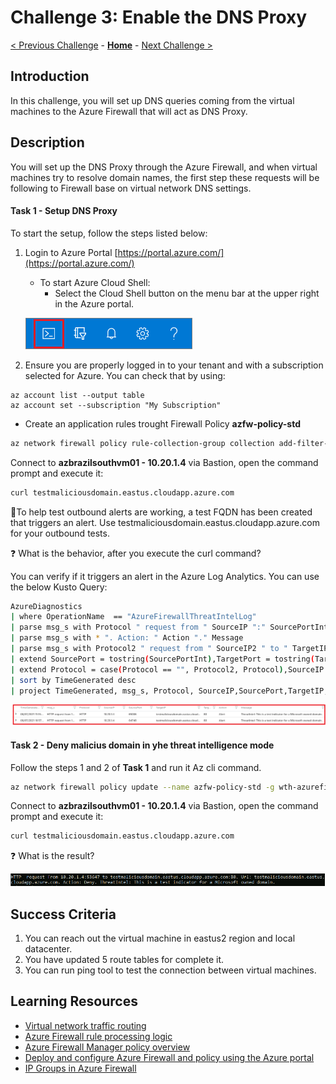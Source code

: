 # Challenge 3: Enable the DNS Proxy

[< Previous Challenge](./00-prereqs.md) - **[Home](../README.md)** - [Next Challenge >](./02-acr.md)

## Introduction

In this challenge, you will set up DNS queries coming from the virtual machines to the Azure Firewall that will act as DNS Proxy.


## Description
You will set up the DNS Proxy through the Azure Firewall, and when virtual machines try to resolve domain names, the first step these requests will be following to Firewall base on virtual network DNS settings. 

#### Task 1 - Setup DNS Proxy

To start the setup, follow the steps listed below:

1. Login to Azure Portal [https://portal.azure.com/](https://portal.azure.com/)
    - To start Azure Cloud Shell:
        - Select the Cloud Shell button on the menu bar at the upper right in the Azure portal. 

    ![Menu](images/hdi-cloud-shell-menu.png)

2. Ensure you are properly logged in to your tenant and with a subscription selected for Azure. You can check that by using:

```azure cli
az account list --output table
az account set --subscription "My Subscription"
```

- Create an application rules trought Firewall Policy  **azfw-policy-std**

```bash
az network firewall policy rule-collection-group collection add-filter-collection -g wth-azurefirewall-rg --policy-name azfw-policy-std --rule-collection-group-name DefaultApplicationRuleCollectionGroup --name rule-allow-site-threat-intell --action Allow --rule-name allow-site-threat-intell --rule-type ApplicationRule --source-addresses "10.20.1.4" --protocols Http=80 --target-fqdns testmaliciousdomain.eastus.cloudapp.azure.com --collection-priority 11100
```

Connect to **azbrazilsouthvm01 - 10.20.1.4** via Bastion, open the command prompt and execute it:

```cmd
curl testmaliciousdomain.eastus.cloudapp.azure.com
```

:notebook_with_decorative_cover:To help test outbound alerts are working, a test FQDN has been created that triggers an alert. Use testmaliciousdomain.eastus.cloudapp.azure.com for your outbound tests.


:question: What is the behavior, after you execute the curl command?

You can verify if it triggers an alert in the Azure Log Analytics. You can use the below Kusto Query:

```bash
AzureDiagnostics
| where OperationName  == "AzureFirewallThreatIntelLog"
| parse msg_s with Protocol " request from " SourceIP ":" SourcePortInt:int " to " TargetIP ":" TargetPortInt:int *
| parse msg_s with * ". Action: " Action "." Message
| parse msg_s with Protocol2 " request from " SourceIP2 " to " TargetIP2 ". Action: " Action2
| extend SourcePort = tostring(SourcePortInt),TargetPort = tostring(TargetPortInt)
| extend Protocol = case(Protocol == "", Protocol2, Protocol),SourceIP = case(SourceIP == "", SourceIP2, SourceIP),TargetIP = case(TargetIP == "", TargetIP2, TargetIP),SourcePort = case(SourcePort == "", "N/A", SourcePort),TargetPort = case(TargetPort == "", "N/A", TargetPort)
| sort by TimeGenerated desc 
| project TimeGenerated, msg_s, Protocol, SourceIP,SourcePort,TargetIP,TargetPort,Action,Message
```

![Azure Log Analytics](images/Firewall-Thread-Intell.PNG)

#### Task 2 - Deny malicius domain in yhe threat intelligence mode

Follow the steps 1 and 2 of **Task 1** and run it Az cli command.

```bash
az network firewall policy update --name azfw-policy-std -g wth-azurefirewall-rg --threat-intel-mode Deny --sku Premium
```
Connect to **azbrazilsouthvm01 - 10.20.1.4** via Bastion, open the command prompt and execute it:

```cmd
curl testmaliciousdomain.eastus.cloudapp.azure.com
```

:question: What is the result?

![Azure Log Analytics](images/Firewall-Thread-Intell-Deny.PNG)

## Success Criteria

1. You can reach out the virtual machine in eastus2 region and local datacenter.
2. You have updated 5 route tables for complete it.
3. You can run ping tool to test the connection between virtual machines.

## Learning Resources

- [Virtual network traffic routing ](https://docs.microsoft.com/en-us/azure/virtual-network/virtual-networks-udr-overview)</br>
- [Azure Firewall rule processing logic ](https://docs.microsoft.com/en-us/azure/firewall-manager/rule-processing)</br>
- [Azure Firewall Manager policy overview ](https://docs.microsoft.com/en-us/azure/firewall-manager/policy-overview)</br>
- [Deploy and configure Azure Firewall and policy using the Azure portal ](https://docs.microsoft.com/en-us/azure/firewall/tutorial-firewall-deploy-portal-policy)</br>
- [IP Groups in Azure Firewall ](https://docs.microsoft.com/bs-latn-ba/azure/firewall/ip-groups)
